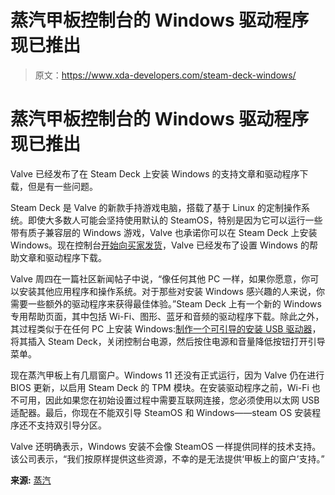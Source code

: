 # 蒸汽甲板控制台的 Windows 驱动程序现已推出

> 原文：<https://www.xda-developers.com/steam-deck-windows/>

# 蒸汽甲板控制台的 Windows 驱动程序现已推出

Valve 已经发布了在 Steam Deck 上安装 Windows 的支持文章和驱动程序下载，但是有一些问题。

Steam Deck 是 Valve 的新款手持游戏电脑，搭载了基于 Linux 的定制操作系统。即使大多数人可能会坚持使用默认的 SteamOS，特别是因为它可以运行一些带有质子兼容层的 Windows 游戏，Valve 也承诺你可以在 Steam Deck 上安装 Windows。现在控制台[开始向买家发货](https://www.xda-developers.com/steam-deck-shipping-february/)，Valve 已经发布了设置 Windows 的帮助文章和驱动程序下载。

Valve 周四在一篇社区新闻帖子中说，“像任何其他 PC 一样，如果你愿意，你可以安装其他应用程序和操作系统。对于那些对安装 Windows 感兴趣的人来说，你需要一些额外的驱动程序来获得最佳体验。”Steam Deck 上有一个新的 Windows 专用帮助页面，其中包括 Wi-Fi、图形、蓝牙和音频的驱动程序下载。除此之外，其过程类似于在任何 PC 上安装 Windows:[制作一个可引导的安装 USB 驱动器](https://www.microsoft.com/en-us/software-download/windows10)，将其插入 Steam Deck，关闭控制台电源，然后按住电源和音量降低按钮打开引导菜单。

现在蒸汽甲板上有几扇窗户。Windows 11 还没有正式运行，因为 Valve 仍在进行 BIOS 更新，以启用 Steam Deck 的 TPM 模块。在安装驱动程序之前，Wi-Fi 也不可用，因此如果您在初始设置过程中需要互联网连接，您必须使用以太网 USB 适配器。最后，你现在不能双引导 SteamOS 和 Windows——steam OS 安装程序还不支持双引导分区。

Valve 还明确表示，Windows 安装不会像 SteamOS 一样提供同样的技术支持。该公司表示，“我们按原样提供这些资源，不幸的是无法提供‘甲板上的窗户’支持。”

**来源:** [蒸汽](https://store.steampowered.com/news/app/1675200/view/3131696199122435099)